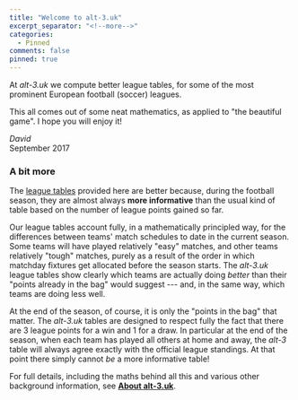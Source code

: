 ```yaml
---
title: "Welcome to alt-3.uk"
excerpt_separator: "<!--more-->"
categories:
  - Pinned
comments: false
pinned: true
---
```


At *alt-3.uk* we compute better league tables, for some of the most prominent 
European football (soccer) leagues.

This all comes out of some neat mathematics, as applied to "the beautiful game".
I hope you will enjoy it!

*David*  
September 2017

### A bit more

The [league tables](/leagues) provided here are better because, during the football season, 
they are almost always **more informative** than the usual kind of table 
based on the number of league points gained so far.

Our league tables account fully, in a mathematically principled way,
for the differences between teams' match schedules to date in
the current season.  Some teams will have played relatively "easy" matches,
and other teams relatively "tough" matches, purely as a result of the order 
in which matchday fixtures get allocated before the season starts. 
The *alt-3.uk* league tables show clearly which teams are actually doing *better* 
than their "points already in the bag" would suggest --- 
and, in the same way, which teams are doing less well.

At the end of the season, of course, it is only the "points in the bag" that matter.  The 
*alt-3.uk* tables are designed to respect fully
the fact that there are 3 league points for a win and 
1 for a draw. In particular at the end of the season, when each team has played
all others at home and away, the *alt-3* table will always agree exactly with the 
official league standings. 
At that point there simply cannot *be* a more informative table!

For full details, including the maths behind all this 
and various other background information, 
see [**About alt-3.uk**](/about).




